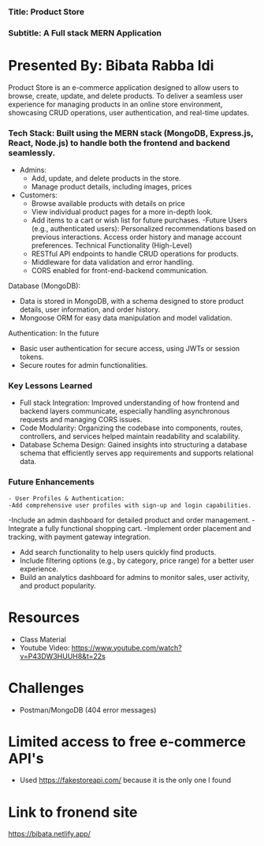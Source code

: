 
### Title: Product Store
### Subtitle: A Full stack MERN Application
# Presented By: Bibata Rabba Idi
Product Store is an e-commerce application designed to allow users to browse, create, update, and delete products.
To deliver a seamless user experience for managing products in an online store environment, showcasing CRUD operations, user authentication, and real-time updates.
### Tech Stack: Built using the MERN stack (MongoDB, Express.js, React, Node.js) to handle both the frontend and backend seamlessly.
- Admins: 
  - Add, update, and delete products in the store.
  - Manage product details, including images, prices
- Customers: 
  - Browse available products with details on price 
  - View individual product pages for a more in-depth look.
  - Add items to a cart or wish list for future purchases.
-Future Users (e.g., authenticated users): 
    Personalized recommendations based on previous interactions.
    Access order history and manage account preferences.
Technical Functionality (High-Level)
   - RESTful API endpoints to handle CRUD operations for products.
   - Middleware for data validation and error handling.
   - CORS enabled for front-end-backend communication.

Database (MongoDB):
   - Data is stored in MongoDB, with a schema designed to store product details, user information, and order history.
   - Mongoose ORM for easy data manipulation and model validation.

Authentication: In the future
   - Basic user authentication for secure access, using JWTs or session tokens.
   - Secure routes for admin functionalities.
### Key Lessons Learned
- Full stack Integration: Improved understanding of how frontend and backend layers communicate, especially handling asynchronous requests and managing CORS issues.
- Code Modularity: Organizing the codebase into components, routes, controllers, and services helped maintain readability and scalability.
- Database Schema Design: Gained insights into structuring a database schema that efficiently serves app requirements and supports relational data.

### Future Enhancements
    - User Profiles & Authentication:
    -Add comprehensive user profiles with sign-up and login capabilities.
   -Include an admin dashboard for detailed product and order management.
   -Integrate a fully functional shopping cart.
   -Implement order placement and tracking, with payment gateway integration.
   - Add search functionality to help users quickly find products.
   - Include filtering options (e.g., by category, price range) for a better user experience.
   - Build an analytics dashboard for admins to monitor sales, user activity, and product popularity.




# Resources
 - Class Material
 - Youtube Video: https://www.youtube.com/watch?v=P43DW3HUUH8&t=22s

# Challenges
- Postman/MongoDB (404 error messages)

# Limited access to free e-commerce API's
- Used https://fakestoreapi.com/ because it is the only one I found

# Link to fronend site
https://bibata.netlify.app/
